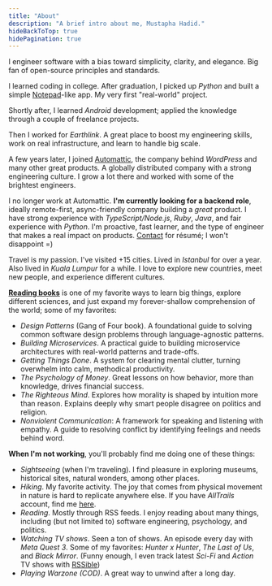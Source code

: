 ```yaml
---
title: "About"
description: "A brief intro about me, Mustapha Hadid."
hideBackToTop: true
hidePagination: true
---
```


I engineer software with a bias toward simplicity, clarity, and elegance. Big fan of open-source principles and
standards.

I learned coding in college. After graduation, I picked up *Python* and built a simple [Notepad]-like app. My very
first "real-world" project.

Shortly after, I learned *Android* development; applied the knowledge through a couple of freelance projects.

Then I worked for *Earthlink*. A great place to boost my engineering skills, work on real infrastructure, and learn to
handle big scale.

A few years later, I joined [Automattic], the company behind *WordPress* and many other great products. A globally
distributed company with a strong engineering culture. I grow a lot there and worked with some of the brightest
engineers.

I no longer work at Automattic. **I'm currently looking for a backend role**, ideally remote-first, async-friendly
company building a *great* product. I have strong experience with *TypeScript/Node.js*, *Ruby*, *Java*, and fair
experience with *Python*. I'm proactive, fast learner, and the type of engineer that makes a real impact on
products. [Contact](/contact) for résumé; I won't disappoint =)

Travel is my passion. I've visited +15 cities. Lived in *Istanbul* for over a year. Also lived in *Kuala Lumpur* for a
while. I love to explore new countries, meet new people, and experience different cultures.

**[Reading books]** is one of my favorite ways to learn big things, explore different sciences, and just expand my
forever-shallow comprehension of the world; some of my favorites:

- *Design Patterns* (Gang of Four book). A foundational guide to solving common software design problems through
  language-agnostic patterns.
- *Building Microservices*. A practical guide to building microservice architectures with real-world patterns and
  trade-offs.
- *Getting Things Done*. A system for clearing mental clutter, turning overwhelm into calm, methodical productivity.
- *The Psychology of Money*. Great lessons on how behavior, more than knowledge, drives financial success.
- *The Righteous Mind*. Explores how morality is shaped by intuition more than reason. Explains deeply why smart
  people disagree on politics and religion.
- *Nonviolent Communication*: A framework for speaking and listening with empathy. A guide to resolving conflict by
  identifying feelings and needs behind word.

**When I'm not working**, you'll probably find me doing one of these things:

- *Sightseeing* (when I'm traveling). I find pleasure in exploring museums, historical sites, natural wonders, among
  other places.
- *Hiking*. My favorite activity. The joy that comes from physical movement in nature is hard to replicate anywhere
  else. If you have *AllTrails* account, find me [here].
- *Reading*. Mostly through RSS feeds. I enjoy reading about many things, including (but not limited to) software
  engineering, psychology, and politics.
- *Watching TV shows*. Seen a ton of shows. An episode every day with *Meta Quest 3*. Some of my favorites: *Hunter x
  Hunter*, *The Last of Us*, and *Black Mirror*. (Funny enough, I even track latest *Sci-Fi* and *Action* TV shows
  with [RSSible])
- *Playing Warzone (COD)*. A great way to unwind after a long day.

[Notepad]: https://en.wikipedia.org/wiki/Windows_Notepad

[Tumblr]: https://tumblr.com

[Automattic]: https://automattic.com

[MailPoet]: https://www.mailpoet.com

[WooCommerce]: https://woocommerce.com

[reading books]: https://www.goodreads.com/user/show/63237197

[here]: https://www.alltrails.com/members/mustapha-hadid

[RSSible]: https://rssible.hadid.dev/
